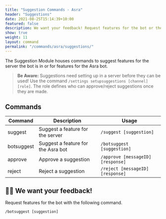 ```yaml
---
title: "Suggestion Commands - Asra"
header: "Suggestions"
date: 2021-08-25T15:14:39+10:00
featured: false
description: We want your feedback! Request features for the bot or the community server with these commands.
show: true
weight: 11
layout: command
permalink: "/commands/asra/suggestions/"
---
```


The Suggestion Module houses commands to suggest features for the server the bot is in or for features for the Asra bot.

> **Be Aware:** Suggestions need setting up in a server before they can be used! Use the command `/settings setupsuggestions [channel] [role]`. The role defines who can approve/reject suggestions once they are made.

## Commands

| Command              | Description                                                   | Usage                                  |
| -------------------- | ------------------------------------------------------------- | -------------------------------------- |
| suggest              | Suggest a feature for the server                              | `/suggest [suggestion]`                |
| botsuggest           | Suggest a feature for the Asra bot                            | `/botsuggest [suggestion]`             |
| approve              | Approve a suggestion                                          | `/approve [messageID] [response]`      |
| reject               | Reject a suggestion                                           | `/reject [messageID] [response]`       |


## 👨‍💻 We want your feedback!

Request features for the bot with the following command.

`/botsuggest [suggestion]`